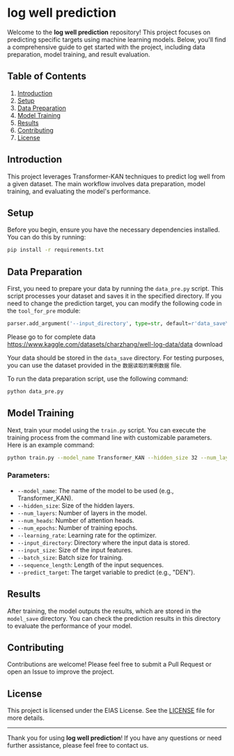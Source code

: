 # log well prediction

Welcome to the **log well prediction** repository! This project focuses on predicting specific targets using machine learning models. Below, you'll find a comprehensive guide to get started with the project, including data preparation, model training, and result evaluation.

## Table of Contents

1. [Introduction](#introduction)
2. [Setup](#setup)
3. [Data Preparation](#data-preparation)
4. [Model Training](#model-training)
5. [Results](#results)
6. [Contributing](#contributing)
7. [License](#license)

## Introduction

This project leverages Transformer-KAN techniques to predict log well from a given dataset. The main workflow involves data preparation, model training, and evaluating the model's performance.

## Setup

Before you begin, ensure you have the necessary dependencies installed. You can do this by running:

```bash
pip install -r requirements.txt
```

## Data Preparation

First, you need to prepare your data by running the `data_pre.py` script. This script processes your dataset and saves it in the specified directory. If you need to change the prediction target, you can modify the following code in the `tool_for_pre` module:

```python
parser.add_argument('--input_directory', type=str, default=r'data_save\54口井的数据集', help='输入地址')
```
Please go to for complete data https://www.kaggle.com/datasets/charzhang/well-log-data/data download

Your data should be stored in the `data_save` directory. For testing purposes, you can use the dataset provided in the `数据读取的案例数据` file.

To run the data preparation script, use the following command:

```bash
python data_pre.py
```

## Model Training

Next, train your model using the `train.py` script. You can execute the training process from the command line with customizable parameters. Here is an example command:

```bash
python train.py --model_name Transformer_KAN --hidden_size 32 --num_layers 4 --num_heads 4 --num_epochs 200 --learning_rate 0.001 --input_directory data_save\数据读取的案例数据 --input_size 5 --batch_size 32 --sequence_length 20 --predict_target "DEN"
```

### Parameters:

- `--model_name`: The name of the model to be used (e.g., Transformer_KAN).
- `--hidden_size`: Size of the hidden layers.
- `--num_layers`: Number of layers in the model.
- `--num_heads`: Number of attention heads.
- `--num_epochs`: Number of training epochs.
- `--learning_rate`: Learning rate for the optimizer.
- `--input_directory`: Directory where the input data is stored.
- `--input_size`: Size of the input features.
- `--batch_size`: Batch size for training.
- `--sequence_length`: Length of the input sequences.
- `--predict_target`: The target variable to predict (e.g., "DEN").

## Results

After training, the model outputs the results, which are stored in the `model_save` directory. You can check the prediction results in this directory to evaluate the performance of your model.

## Contributing

Contributions are welcome! Please feel free to submit a Pull Request or open an Issue to improve the project.

## License

This project is licensed under the EIAS License. See the [LICENSE](LICENSE) file for more details.

---

Thank you for using **log well prediction**! If you have any questions or need further assistance, please feel free to contact us.
